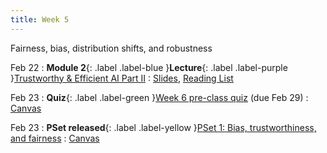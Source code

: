 ```yaml
---
title: Week 5
---
```


Fairness, bias, distribution shifts, and robustness

Feb 22
: **Module 2**{: .label .label-blue }**Lecture**{: .label .label-purple }[Trustworthy & Efficient AI Part II](/BMI702/lectures/module2/week05)
  : [Slides](#), [Reading List](/BMI702/lectures/module2/week05)

Feb 23
: **Quiz**{: .label .label-green }[Week 6 pre-class quiz](#) (due Feb 29)
  : [Canvas](https://canvas.harvard.edu/courses/134015)

Feb 23
: **PSet released**{: .label .label-yellow }[PSet 1: Bias, trustworthiness, and fairness](#)
  : [Canvas](https://canvas.harvard.edu/courses/134015)